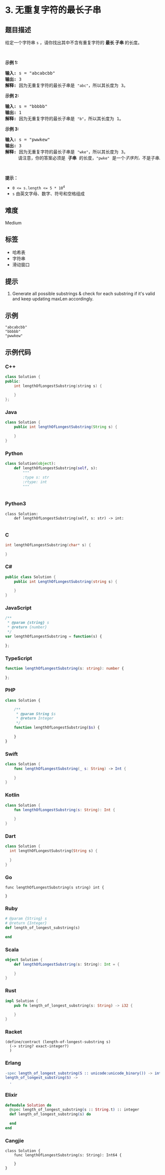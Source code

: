 # 3. 无重复字符的最长子串

## 题目描述

<p>给定一个字符串 <code>s</code> ，请你找出其中不含有重复字符的&nbsp;<strong>最长 <span data-keyword="substring-nonempty">子串</span></strong><strong>&nbsp;</strong>的长度。</p>

<p>&nbsp;</p>

<p><strong>示例&nbsp;1:</strong></p>

<pre>
<strong>输入: </strong>s = "abcabcbb"
<strong>输出: </strong>3 
<strong>解释:</strong> 因为无重复字符的最长子串是 <code>"abc"</code>，所以其长度为 3。
</pre>

<p><strong>示例 2:</strong></p>

<pre>
<strong>输入: </strong>s = "bbbbb"
<strong>输出: </strong>1
<strong>解释: </strong>因为无重复字符的最长子串是 <code>"b"</code>，所以其长度为 1。
</pre>

<p><strong>示例 3:</strong></p>

<pre>
<strong>输入: </strong>s = "pwwkew"
<strong>输出: </strong>3
<strong>解释: </strong>因为无重复字符的最长子串是&nbsp;<code>"wke"</code>，所以其长度为 3。
&nbsp;    请注意，你的答案必须是 <strong>子串 </strong>的长度，<code>"pwke"</code>&nbsp;是一个<em>子序列，</em>不是子串。
</pre>

<p>&nbsp;</p>

<p><strong>提示：</strong></p>

<ul>
	<li><code>0 &lt;= s.length &lt;= 5 * 10<sup>4</sup></code></li>
	<li><code>s</code>&nbsp;由英文字母、数字、符号和空格组成</li>
</ul>


## 难度

Medium

## 标签

- 哈希表
- 字符串
- 滑动窗口

## 提示

1. Generate all possible substrings & check for each substring if it's valid and keep updating maxLen accordingly.

## 示例

```
"abcabcbb"
"bbbbb"
"pwwkew"
```

## 示例代码

### C++

```cpp
class Solution {
public:
    int lengthOfLongestSubstring(string s) {
        
    }
};
```

### Java

```java
class Solution {
    public int lengthOfLongestSubstring(String s) {
        
    }
}
```

### Python

```python
class Solution(object):
    def lengthOfLongestSubstring(self, s):
        """
        :type s: str
        :rtype: int
        """
        
```

### Python3

```python3
class Solution:
    def lengthOfLongestSubstring(self, s: str) -> int:
        
```

### C

```c
int lengthOfLongestSubstring(char* s) {
    
}
```

### C#

```csharp
public class Solution {
    public int LengthOfLongestSubstring(string s) {
        
    }
}
```

### JavaScript

```javascript
/**
 * @param {string} s
 * @return {number}
 */
var lengthOfLongestSubstring = function(s) {
    
};
```

### TypeScript

```typescript
function lengthOfLongestSubstring(s: string): number {
    
};
```

### PHP

```php
class Solution {

    /**
     * @param String $s
     * @return Integer
     */
    function lengthOfLongestSubstring($s) {
        
    }
}
```

### Swift

```swift
class Solution {
    func lengthOfLongestSubstring(_ s: String) -> Int {
        
    }
}
```

### Kotlin

```kotlin
class Solution {
    fun lengthOfLongestSubstring(s: String): Int {
        
    }
}
```

### Dart

```dart
class Solution {
  int lengthOfLongestSubstring(String s) {
    
  }
}
```

### Go

```golang
func lengthOfLongestSubstring(s string) int {
    
}
```

### Ruby

```ruby
# @param {String} s
# @return {Integer}
def length_of_longest_substring(s)
    
end
```

### Scala

```scala
object Solution {
    def lengthOfLongestSubstring(s: String): Int = {
        
    }
}
```

### Rust

```rust
impl Solution {
    pub fn length_of_longest_substring(s: String) -> i32 {
        
    }
}
```

### Racket

```racket
(define/contract (length-of-longest-substring s)
  (-> string? exact-integer?)
  )
```

### Erlang

```erlang
-spec length_of_longest_substring(S :: unicode:unicode_binary()) -> integer().
length_of_longest_substring(S) ->
  .
```

### Elixir

```elixir
defmodule Solution do
  @spec length_of_longest_substring(s :: String.t) :: integer
  def length_of_longest_substring(s) do
    
  end
end
```

### Cangjie

```cangjie
class Solution {
    func lengthOfLongestSubstring(s: String): Int64 {

    }
}
```

